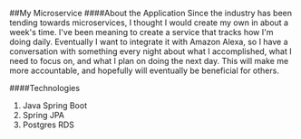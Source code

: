 ##My Microservice
####About the Application
Since the industry has been tending towards microservices, I thought I would create my own in about a week's time. I've been meaning to create a service that tracks how I'm doing daily. Eventually I want to integrate it with Amazon Alexa, so I have a conversation with something every night about what I accomplished, what I need to focus on, and what I plan on doing the next day. This will make me more accountable, and hopefully will eventually be beneficial for others.

####Technologies
1. Java Spring Boot
2. Spring JPA
3. Postgres RDS